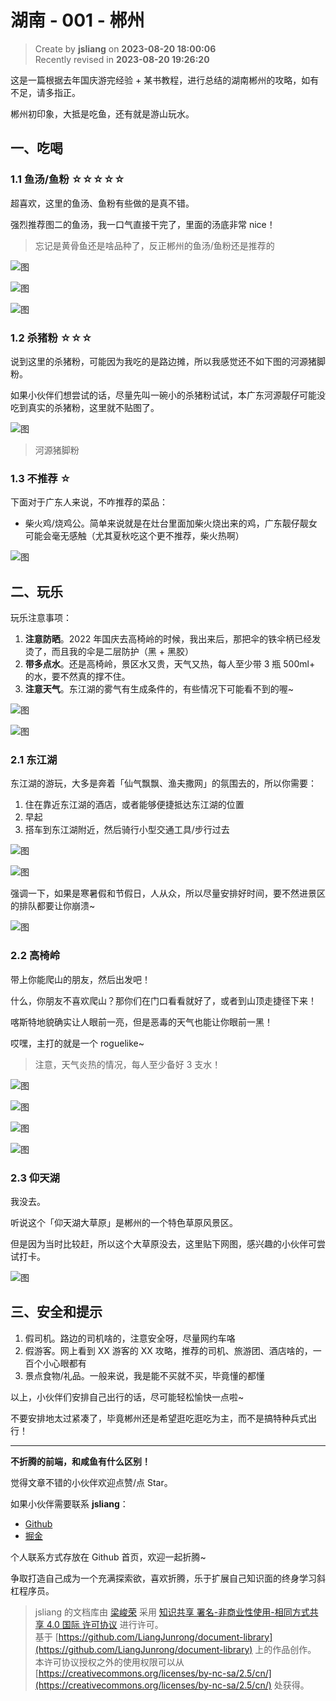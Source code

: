 湖南 - 001 - 郴州
===

> Create by **jsliang** on **2023-08-20 18:00:06**  
> Recently revised in **2023-08-20 19:26:20**

这是一篇根据去年国庆游完经验 + 某书教程，进行总结的湖南郴州的攻略，如有不足，请多指正。

郴州初印象，大抵是吃鱼，还有就是游山玩水。

## 一、吃喝

### 1.1 鱼汤/鱼粉 ☆☆☆☆☆

超喜欢，这里的鱼汤、鱼粉有些做的是真不错。

强烈推荐图二的鱼汤，我一口气直接干完了，里面的汤底非常 nice！

> 忘记是黄骨鱼还是啥品种了，反正郴州的鱼汤/鱼粉还是推荐的

![图](./img/hunan-001-01.jpg)

![图](./img/hunan-001-02.jpg)

![图](./img/hunan-001-03.jpg)

### 1.2 杀猪粉 ☆☆☆

说到这里的杀猪粉，可能因为我吃的是路边摊，所以我感觉还不如下图的河源猪脚粉。

如果小伙伴们想尝试的话，尽量先叫一碗小的杀猪粉试试，本广东河源靓仔可能没吃到真实的杀猪粉，这里就不贴图了。

![图](./img/hunan-001-04.jpg)

> 河源猪脚粉

### 1.3 不推荐 ☆

下面对于广东人来说，不咋推荐的菜品：

* 柴火鸡/烧鸡公。简单来说就是在灶台里面加柴火烧出来的鸡，广东靓仔靓女可能会毫无感触（尤其夏秋吃这个更不推荐，柴火热啊）

![图](./img/hunan-001-05.jpg)

## 二、玩乐

玩乐注意事项：

1. **注意防晒**。2022 年国庆去高椅岭的时候，我出来后，那把伞的铁伞柄已经发烫了，而且我的伞是二层防护（黑 + 黑胶）
2. **带多点水**。还是高椅岭，景区水又贵，天气又热，每人至少带 3 瓶 500ml+ 的水，要不然真的撑不住。
3. **注意天气**。东江湖的雾气有生成条件的，有些情况下可能看不到的喔~

![图](./img/hunan-001-06.jpg)

![图](./img/hunan-001-07.jpg)

### 2.1 东江湖

东江湖的游玩，大多是奔着「仙气飘飘、渔夫撒网」的氛围去的，所以你需要：

1. 住在靠近东江湖的酒店，或者能够便捷抵达东江湖的位置
2. 早起
3. 搭车到东江湖附近，然后骑行小型交通工具/步行过去

![图](./img/hunan-001-08.jpg)

![图](./img/hunan-001-09.jpg)

强调一下，如果是寒暑假和节假日，人从众，所以尽量安排好时间，要不然进景区的排队都要让你崩溃~

![图](./img/hunan-001-10.jpg)

### 2.2 高椅岭

带上你能爬山的朋友，然后出发吧！

什么，你朋友不喜欢爬山？那你们在门口看看就好了，或者到山顶走捷径下来！

喀斯特地貌确实让人眼前一亮，但是恶毒的天气也能让你眼前一黑！

哎嘿，主打的就是一个 roguelike~

> 注意，天气炎热的情况，每人至少备好 3 支水！

![图](./img/hunan-001-11.jpg)

![图](./img/hunan-001-12.jpg)

![图](./img/hunan-001-13.jpg)

![图](./img/hunan-001-14.jpg)

### 2.3 仰天湖

我没去。

听说这个「仰天湖大草原」是郴州的一个特色草原风景区。

但是因为当时比较赶，所以这个大草原没去，这里贴下网图，感兴趣的小伙伴可尝试打卡。

![图](./img/hunan-001-15.webp)

## 三、安全和提示

1. 假司机。路边的司机啥的，注意安全呀，尽量网约车咯
2. 假游客。网上看到 XX 游客的 XX 攻略，推荐的司机、旅游团、酒店啥的，一百个小心眼都有
3. 景点食物/礼品。一般来说，我是能不买就不买，毕竟懂的都懂

以上，小伙伴们安排自己出行的话，尽可能轻松愉快一点啦~

不要安排地太过紧凑了，毕竟郴州还是希望逛吃逛吃为主，而不是搞特种兵式出行！

---

**不折腾的前端，和咸鱼有什么区别！**

觉得文章不错的小伙伴欢迎点赞/点 Star。

如果小伙伴需要联系 **jsliang**：

* [Github](https://github.com/LiangJunrong/document-library)
* [掘金](https://juejin.im/user/3403743728515246)

个人联系方式存放在 Github 首页，欢迎一起折腾~

争取打造自己成为一个充满探索欲，喜欢折腾，乐于扩展自己知识面的终身学习斜杠程序员。

> jsliang 的文档库由 [梁峻荣](https://github.com/LiangJunrong) 采用 [知识共享 署名-非商业性使用-相同方式共享 4.0 国际 许可协议](http://creativecommons.org/licenses/by-nc-sa/4.0/) 进行许可。<br/>基于 [https://github.com/LiangJunrong/document-library](https://github.com/LiangJunrong/document-library) 上的作品创作。<br/>本许可协议授权之外的使用权限可以从 [https://creativecommons.org/licenses/by-nc-sa/2.5/cn/](https://creativecommons.org/licenses/by-nc-sa/2.5/cn/) 处获得。
